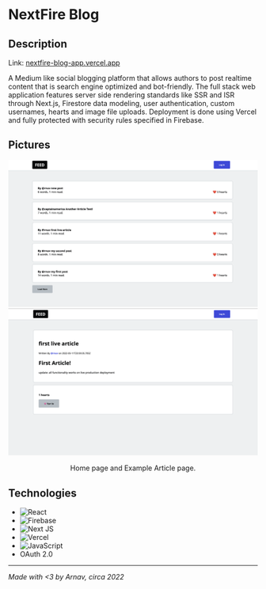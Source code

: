 # NextFire Blog

## Description
Link: [nextfire-blog-app.vercel.app](nextfire-blog-app.vercel.app)

A Medium like social blogging platform that allows authors to post realtime content that is search engine optimized and bot-friendly. The full stack web application features server side rendering standards like SSR and ISR through Next.js, Firestore data modeling, user authentication, custom usernames, hearts and image file uploads. Deployment is done using Vercel and fully protected with security rules specified in Firebase.

## Pictures
<div align="center">
  <img src="image1.png">
</div>
<div align="center">
  <img src="image2.png">
</div>
<p align="center">
  Home page and Example Article page.
</p>

## Technologies
- ![React](https://img.shields.io/badge/react-%2320232a.svg?style=for-the-badge&logo=react&logoColor=%2361DAFB)
- ![Firebase](https://img.shields.io/badge/Firebase-039BE5?style=for-the-badge&logo=Firebase&logoColor=white)
- ![Next JS](https://img.shields.io/badge/Next-black?style=for-the-badge&logo=next.js&logoColor=white)
- ![Vercel](https://img.shields.io/badge/vercel-%23000000.svg?style=for-the-badge&logo=vercel&logoColor=white)
- ![JavaScript](https://img.shields.io/badge/javascript-%23323330.svg?style=for-the-badge&logo=javascript&logoColor=%23F7DF1E)
- OAuth 2.0

---
*Made with <3 by Arnav, circa 2022*

